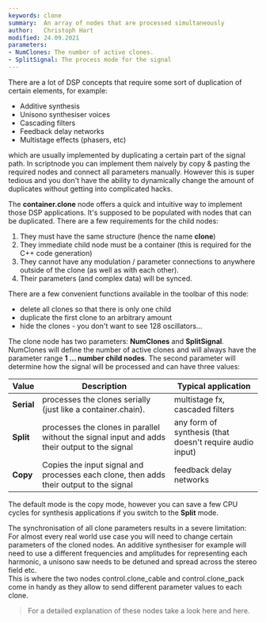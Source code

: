 ```yaml
---
keywords: clone
summary:  An array of nodes that are processed simultaneously
author:   Christoph Hart
modified: 24.09.2021
parameters: 
- NumClones: The number of active clones.
- SplitSignal: The process mode for the signal
---
```

  
There are a lot of DSP concepts that require some sort of duplication of certain elements, for example:

- Additive synthesis
- Unisono synthesiser voices
- Cascading filters
- Feedback delay networks
- Multistage effects (phasers, etc)

which are usually implemented by duplicating a certain part of the signal path. In scriptnode you can implement them naively by copy & pasting the required nodes and connect all parameters manually. However this is super tedious and you don't have the ability to dynamically change the amount of duplicates without getting into complicated hacks.

The **container.clone** node offers a quick and intuitive way to implement those DSP applications. It's supposed to be populated with nodes that can be duplicated. There are a few requirements for the child nodes:

1. They must have the same structure (hence the name **clone**)
2. They immediate child node must be a container (this is required for the C++ code generation)
3. They cannot have any modulation / parameter connections to anywhere outside of the clone (as well as with each other).
4. Their parameters (and complex data) will be synced.

There are a few convenient functions available in the toolbar of this node:

- delete all clones so that there is only one child
- duplicate the first clone to an arbitrary amount
- hide the clones - you don't want to see 128 oscillators...

The clone node has two parameters: **NumClones** and **SplitSignal**. NumClones will define the number of active clones and will always have the parameter range **1 ... number child nodes**. The second parameter will determine how the signal will be processed and can have three values:

| Value | Description | Typical application |
| -- | --- | --- |
| **Serial** | processes the clones serially (just like a container.chain). | multistage fx, cascaded filters |
| **Split** | processes the clones in parallel without the signal input and adds their output to the signal | any form of synthesis (that doesn't require audio input) |
| **Copy** | Copies the input signal and processes each clone, then adds their output to the signal | feedback delay networks |

The default mode is the copy mode, however you can save a few CPU cycles for synthesis applications if you switch to the **Split** mode.

The synchronisation of all clone parameters results in a severe limitation: For almost every real world use case you will need to change certain parameters of the cloned nodes. An additive synthesiser for example will need to use a different frequencies and amplitudes for representing each harmonic, a unisono saw needs to be detuned and spread across the stereo field etc.  
This is where the two nodes control.clone_cable and control.clone_pack come in handy as they allow to send different parameter values to each clone.

> For a detailed explanation of these nodes take a look here and here.



